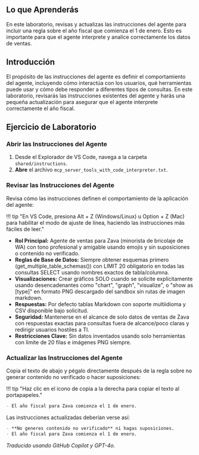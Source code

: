 ## Lo que Aprenderás

En este laboratorio, revisas y actualizas las instrucciones del agente para incluir una regla sobre el año fiscal que comienza el 1 de enero. Esto es importante para que el agente interprete y analice correctamente los datos de ventas.

## Introducción

El propósito de las instrucciones del agente es definir el comportamiento del agente, incluyendo cómo interactúa con los usuarios, qué herramientas puede usar y cómo debe responder a diferentes tipos de consultas. En este laboratorio, revisarás las instrucciones existentes del agente y harás una pequeña actualización para asegurar que el agente interprete correctamente el año fiscal.

## Ejercicio de Laboratorio

### Abrir las Instrucciones del Agente

1. Desde el Explorador de VS Code, navega a la carpeta `shared/instructions`.
2. **Abre** el archivo `mcp_server_tools_with_code_interpreter.txt`.

### Revisar las Instrucciones del Agente

Revisa cómo las instrucciones definen el comportamiento de la aplicación del agente:

!!! tip "En VS Code, presiona Alt + Z (Windows/Linux) u Option + Z (Mac) para habilitar el modo de ajuste de línea, haciendo las instrucciones más fáciles de leer."

- **Rol Principal:** Agente de ventas para Zava (minorista de bricolaje de WA) con tono profesional y amigable usando emojis y sin suposiciones o contenido no verificado.
- **Reglas de Base de Datos:** Siempre obtener esquemas primero (get_multiple_table_schemas()) con LIMIT 20 obligatorio en todas las consultas SELECT usando nombres exactos de tabla/columna.
- **Visualizaciones:** Crear gráficos SOLO cuando se solicite explícitamente usando desencadenantes como "chart", "graph", "visualize", o "show as [type]" en formato PNG descargado del sandbox sin rutas de imagen markdown.
- **Respuestas:** Por defecto tablas Markdown con soporte multiidioma y CSV disponible bajo solicitud.
- **Seguridad:** Mantenerse en el alcance de solo datos de ventas de Zava con respuestas exactas para consultas fuera de alcance/poco claras y redirigir usuarios hostiles a TI.
- **Restricciones Clave:** Sin datos inventados usando solo herramientas con límite de 20 filas e imágenes PNG siempre.

### Actualizar las Instrucciones del Agente

Copia el texto de abajo y pégalo directamente después de la regla sobre no generar contenido no verificado o hacer suposiciones:

!!! tip "Haz clic en el ícono de copia a la derecha para copiar el texto al portapapeles."

```markdown
- El año fiscal para Zava comienza el 1 de enero.
```

Las instrucciones actualizadas deberían verse así:

```markdown
- **No generes contenido no verificado** ni hagas suposiciones.
- El año fiscal para Zava comienza el 1 de enero.
```

*Traducido usando GitHub Copilot y GPT-4o.*
